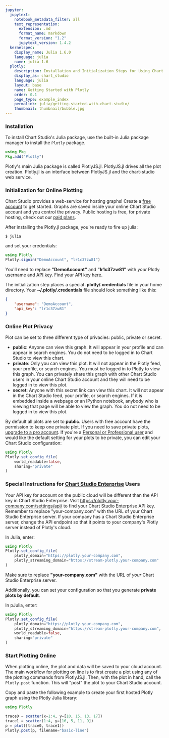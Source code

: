 ```yaml
---
jupyter:
  jupytext:
    notebook_metadata_filter: all
    text_representation:
      extension: .md
      format_name: markdown
      format_version: "1.2"
      jupytext_version: 1.4.2
  kernelspec:
    display_name: Julia 1.6.0
    language: julia
    name: julia-1.6
  plotly:
    description: Installation and Initialization Steps for Using Chart Studio in Julia
    display_as: chart_studio
    language: julia
    layout: base
    name: Getting Started with Plotly
    order: 0.1
    page_type: example_index
    permalink: julia/getting-started-with-chart-studio/
    thumbnail: thumbnail/bubble.jpg
---
```


### Installation

To install Chart Studio's Julia package, use the built-in Julia package manager to install the `Plotly` package.

```julia
using Pkg
Pkg.add("Plotly")
```

Plotly's main Julia package is called PlotlyJS.jl. PlotlyJS.jl drives all the plot creation. Plotly.jl is an interface between PlotlyJS.jl and the chart-studio web service.

### Initialization for Online Plotting

Chart Studio provides a web-service for hosting graphs! Create a [free account](https://plotly.com/api_signup) to get started. Graphs are saved inside your online Chart Studio account and you control the privacy. Public hosting is free, for private hosting, check out our [paid plans](https://plotly.com/products/cloud/).

After installing the Plotly.jl package, you're ready to fire up julia:

`$ julia`

and set your credentials:

```julia
using Plotly
Plotly.signin("DemoAccount", "lr1c37zw81")
```

<!-- #region -->

You'll need to replace **"DemoAccount"** and **"lr1c37zw81"** with _your_ Plotly username and [API key](https://plotly.com/settings/api).
Find your API key [here](https://plotly.com/settings/api).

The initialization step places a special **.plotly/.credentials** file in your home directory. Your **~/.plotly/.credentials** file should look something like this:

```json
{
    "username": "DemoAccount",
    "api_key": "lr1c37zw81"
}
```

<!-- #endregion -->

### Online Plot Privacy

Plot can be set to three different type of privacies: public, private or secret.

- **public**: Anyone can view this graph. It will appear in your profile and can appear in search engines. You do not need to be logged in to Chart Studio to view this chart.
- **private**: Only you can view this plot. It will not appear in the Plotly feed, your profile, or search engines. You must be logged in to Plotly to view this graph. You can privately share this graph with other Chart Studio users in your online Chart Studio account and they will need to be logged in to view this plot.
- **secret**: Anyone with this secret link can view this chart. It will not appear in the Chart Studio feed, your profile, or search engines. If it is embedded inside a webpage or an IPython notebook, anybody who is viewing that page will be able to view the graph. You do not need to be logged in to view this plot.

By default all plots are set to **public**. Users with free account have the permission to keep one private plot. If you need to save private plots, [upgrade to a pro account](https://plotly.com/plans). If you're a [Personal or Professional user](https://plotly.com/settings/subscription/?modal=true&utm_source=api-docs&utm_medium=support-oss) and would like the default setting for your plots to be private, you can edit your Chart Studio configuration:

```julia
using Plotly
Plotly.set_config_file(
    world_readable=false,
    sharing="private"
)

```

### Special Instructions for [Chart Studio Enterprise](https://plotly.com/product/enterprise/) Users

Your API key for account on the public cloud will be different than the API key in Chart Studio Enterprise. Visit https://plotly.your-company.com/settings/api/ to find your Chart Studio Enterprise API key. Remember to replace "your-company.com" with the URL of your Chart Studio Enterprise server.
If your company has a Chart Studio Enterprise server, change the API endpoint so that it points to your company's Plotly server instead of Plotly's cloud.

In Julia, enter:

```julia
using Plotly
Plotly.set_config_file(
    plotly_domain="https://plotly.your-company.com",
    plotly_streaming_domain="https://stream-plotly.your-company.com"
)
```

Make sure to replace **"your-company.com"** with the URL of _your_ Chart Studio Enterprise server.

Additionally, you can set your configuration so that you generate **private plots by default**.

In pJulia, enter:

```julia
using Plotly
Plotly.set_config_file(
    plotly_domain="https://plotly.your-company.com",
    plotly_streaming_domain="https://stream-plotly.your-company.com",
    world_readable=false,
    sharing="private"
)

```

### Start Plotting Online

When plotting online, the plot and data will be saved to your cloud account. The main workflow for plotting on line is to first create a plot using any of the plotting commands from PlotlyJS.jl. Then, with the plot in hand, call the `Plotly.post` function. This will "post" the plot to your Chart Studio account.

Copy and paste the following example to create your first hosted Plotly graph using the Plotly Julia library:

```julia
using Plotly

trace0 = scatter(x=1:4, y=[10, 15, 13, 17])
trace1 = scatter(1:4, y=[16, 5, 11, 9])
p = plot([trace0, trace1])
Plotly.post(p, filename="basic-line")
```
